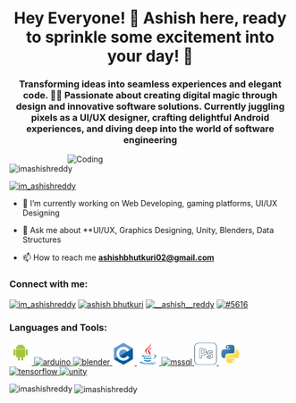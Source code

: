 <h1 align="center">Hey Everyone! 🌟 Ashish here, ready to sprinkle some excitement into your day! 🚀</h1>
<h3 align="center">Transforming ideas into seamless experiences and elegant code. 🎨✨ Passionate about creating digital magic through design and innovative software solutions. Currently juggling pixels as a UI/UX designer, crafting delightful Android experiences, and diving deep into the world of software engineering</h3>
<img align="right" alt="Coding" width="400" src="https://external-content.duckduckgo.com/iu/?u=https%3A%2F%2Fcdn.dribbble.com%2Fusers%2F2131993%2Fscreenshots%2F4948736%2Fthoughtworks-gif_dribbble.gif&f=1&nofb=1&ipt=c52e76d784924e89ff559436213afc261ddf308f50d6a0021c24c73117ea8ea7&ipo=images">

<p align="left"> <img src="https://komarev.com/ghpvc/?username=imashishreddy&label=Profile%20views&color=0e75b6&style=flat" alt="imashishreddy" /> </p>

<p align="left"> <a href="https://twitter.com/im_ashishreddy" target="blank"><img src="https://img.shields.io/twitter/follow/im_ashishreddy?logo=twitter&style=for-the-badge" alt="im_ashishreddy" /></a> </p>

- 🔭 I’m currently working on Web Developing, gaming platforms, UI/UX Designing 

- 💬 Ask me about **UI/UX, Graphics Designing, Unity, Blenders, Data Structures

- 📫 How to reach me **ashishbhutkuri02@gmail.com**

<h3 align="left">Connect with me:</h3>
<p align="left">
<a href="https://twitter.com/im_ashishreddy" target="blank"><img align="center" src="https://raw.githubusercontent.com/rahuldkjain/github-profile-readme-generator/master/src/images/icons/Social/twitter.svg" alt="im_ashishreddy" height="30" width="40" /></a>
<a href="https://linkedin.com/in/ashish bhutkuri" target="blank"><img align="center" src="https://raw.githubusercontent.com/rahuldkjain/github-profile-readme-generator/master/src/images/icons/Social/linked-in-alt.svg" alt="ashish bhutkuri" height="30" width="40" /></a>
<a href="https://instagram.com/__ashish__reddy" target="blank"><img align="center" src="https://raw.githubusercontent.com/rahuldkjain/github-profile-readme-generator/master/src/images/icons/Social/instagram.svg" alt="__ashish__reddy" height="30" width="40" /></a>
<a href="https://discord.gg/#5616" target="blank"><img align="center" src="https://raw.githubusercontent.com/rahuldkjain/github-profile-readme-generator/master/src/images/icons/Social/discord.svg" alt="#5616" height="30" width="40" /></a>
</p>

<h3 align="left">Languages and Tools:</h3>
<p align="left"> <a href="https://developer.android.com" target="_blank" rel="noreferrer"> <img src="https://raw.githubusercontent.com/devicons/devicon/master/icons/android/android-original-wordmark.svg" alt="android" width="40" height="40"/> </a> <a href="https://www.arduino.cc/" target="_blank" rel="noreferrer"> <img src="https://cdn.worldvectorlogo.com/logos/arduino-1.svg" alt="arduino" width="40" height="40"/> </a> <a href="https://www.blender.org/" target="_blank" rel="noreferrer"> <img src="https://download.blender.org/branding/community/blender_community_badge_white.svg" alt="blender" width="40" height="40"/> </a> <a href="https://www.cprogramming.com/" target="_blank" rel="noreferrer"> <img src="https://raw.githubusercontent.com/devicons/devicon/master/icons/c/c-original.svg" alt="c" width="40" height="40"/> </a> <a href="https://www.java.com" target="_blank" rel="noreferrer"> <img src="https://raw.githubusercontent.com/devicons/devicon/master/icons/java/java-original.svg" alt="java" width="40" height="40"/> </a> <a href="https://www.microsoft.com/en-us/sql-server" target="_blank" rel="noreferrer"> <img src="https://www.svgrepo.com/show/303229/microsoft-sql-server-logo.svg" alt="mssql" width="40" height="40"/> </a> <a href="https://www.photoshop.com/en" target="_blank" rel="noreferrer"> <img src="https://raw.githubusercontent.com/devicons/devicon/master/icons/photoshop/photoshop-line.svg" alt="photoshop" width="40" height="40"/> </a> <a href="https://www.python.org" target="_blank" rel="noreferrer"> <img src="https://raw.githubusercontent.com/devicons/devicon/master/icons/python/python-original.svg" alt="python" width="40" height="40"/> </a> <a href="https://www.tensorflow.org" target="_blank" rel="noreferrer"> <img src="https://www.vectorlogo.zone/logos/tensorflow/tensorflow-icon.svg" alt="tensorflow" width="40" height="40"/> </a> <a href="https://unity.com/" target="_blank" rel="noreferrer"> <img src="https://www.vectorlogo.zone/logos/unity3d/unity3d-icon.svg" alt="unity" width="40" height="40"/> </a> </p>

<p><img align="left" src="https://github-readme-stats.vercel.app/api/top-langs?username=imashishreddy&show_icons=true&locale=en&layout=compact" alt="imashishreddy" /></p>

<p>&nbsp;<img align="center" src="https://github-readme-stats.vercel.app/api?username=imashishreddy&show_icons=true&locale=en" alt="imashishreddy" /></p>
